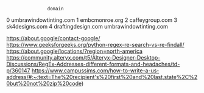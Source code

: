                    domain
0  umbrawindowtinting.com
1          embcmonroe.org
2         caffeygroup.com
3          sk4designs.com
4      draftingdesign.com
umbrawindowtinting.com

https://about.google/contact-google/
https://www.geeksforgeeks.org/python-regex-re-search-vs-re-findall/
https://about.google/locations/?region=north-america
https://community.alteryx.com/t5/Alteryx-Designer-Desktop-Discussions/RegEx-Addresses-different-formats-and-headaches/td-p/360147
https://www.campussims.com/how-to-write-a-us-address/#:~:text=The%20recipient's%20first%20and%20last,state%2C%20but%20not%20zip%20code)
